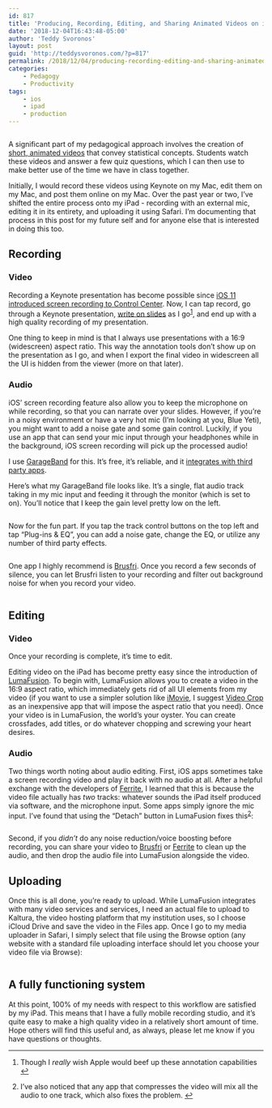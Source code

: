 ```yaml
---
id: 817
title: 'Producing, Recording, Editing, and Sharing Animated Videos on iPad'
date: '2018-12-04T16:43:48-05:00'
author: 'Teddy Svoronos'
layout: post
guid: 'http://teddysvoronos.com/?p=817'
permalink: /2018/12/04/producing-recording-editing-and-sharing-animated-videos-on-ipad/
categories:
    - Pedagogy
    - Productivity
tags:
    - ios
    - ipad
    - production
---
```


<figure>
<img src="http://teddysvoronos.com/wp-content/uploads/2018/12/My-production-setup.jpeg" alt="" />
</figure>

<p>A significant part of my pedagogical approach involves the creation of <a href="https://bit.ly/SvoronosTeachingArtifacts">short, animated videos</a> that convey statistical concepts. Students watch these videos and answer a few quiz questions, which I can then use to make better use of the time we have in class together.</p>

<p>Initially, I would record these videos using Keynote on my Mac, edit them on my Mac, and post them online on my Mac. Over the past year or two, I’ve shifted the entire process onto my iPad - recording with an external mic, editing it in its entirety, and uploading it using Safari. I’m documenting that process in this post for my future self and for anyone else that is interested in doing this too.</p>

<h2>Recording</h2>

<h3>Video</h3>

<p>Recording a Keynote presentation has become possible since <a href="https://support.apple.com/en-us/HT207935">iOS 11 introduced screen recording to Control Center</a>. Now, I can tap record, go through a Keynote presentation, <a href="https://help.apple.com/keynote/ipad/4.3/#/tan72233051">write on slides</a> as I go<sup><a href="#fn1-10639" id="fnr1-10639" title="see footnote" class="footnote">1</a></sup>, and end up with a high quality recording of my presentation. </p>

<p>One thing to keep in mind is that I always use presentations with a 16:9 (widescreen) aspect ratio. This way the annotation tools don’t show up on the presentation as I go, and when I export the final video in widescreen all the UI is hidden from the viewer (more on that later).</p>

<h3>Audio</h3>

<p>iOS’ screen recording feature also allow you to keep the microphone on while recording, so that you can narrate over your slides. However, if you’re in a noisy environment or have a very hot mic (I’m looking at you, Blue Yeti), you might want to add a noise gate and some gain control. Luckily, if you use an app that can send your mic input through your headphones while in the background, iOS screen recording will pick up the processed audio!</p>

<p>I use <a href="https://itunes.apple.com/us/app/garageband/id408709785?mt=8&uo=4&at=1010lcfa">GarageBand</a> for this. It’s free, it’s reliable, and it <a href="https://support.apple.com/kb/PH24861?viewlocale=en_US&locale=en_US">integrates with third party apps</a>. </p>

<p>Here’s what my GarageBand file looks like. It’s a single, flat audio track taking in my mic input and feeding it through the monitor (which is set to on). You’ll notice that I keep the gain level pretty low on the left.</p>

<figure>
<img src="http://teddysvoronos.com/wp-content/uploads/2018/12/Garageband-track.png" alt="" />
</figure>

<p>Now for the fun part. If you tap the track control buttons on the top left and tap “Plug-ins & EQ”, you can add a noise gate, change the EQ, or utilize any number of third party effects. </p>

<figure>
<img src="http://teddysvoronos.com/wp-content/uploads/2018/12/Plugins.jpeg" alt="" />
</figure>

<p>One app I highly recommend is <a href="https://itunes.apple.com/us/app/brusfri/id1289165912?mt=8&uo=4&at=1010lcfa">Brusfri</a>. Once you record a few seconds of silence, you can let Brusfri listen to your recording and filter out background noise for when you record your video. </p>

<figure>
<img src="http://teddysvoronos.com/wp-content/uploads/2018/12/Brusfri.png" alt="" />
</figure>

<h2>Editing</h2>

<h3>Video</h3>

<p>Once your recording is complete, it’s time to edit.</p>

<p>Editing video on the iPad has become pretty easy since the introduction of <a href="https://itunes.apple.com/us/app/lumafusion/id1062022008?mt=8&uo=4&at=(null)">LumaFusion</a>. To begin with, LumaFusion allows you to create a video in the 16:9 aspect ratio, which immediately gets rid of all UI elements from my video (if you want to use a simpler solution like <a href="https://itunes.apple.com/us/app/imovie/id377298193?mt=8&uo=4&at=1010lcfa">iMovie</a>, I suggest <a href="https://itunes.apple.com/us/app/video-crop-trim-cut-videos/id1309610014?mt=8&uo=4&at=1010lcfa">Video Crop</a> as an inexpensive app that will impose the aspect ratio that you need). Once your video is in LumaFusion, the world’s your oyster. You can create crossfades, add titles, or do whatever chopping and screwing your heart desires. </p>

<h3>Audio</h3>

<p>Two things worth noting about audio editing. First, iOS apps sometimes take a screen recording video and play it back with no audio at all. After a helpful exchange with the developers of <a href="https://itunes.apple.com/us/app/ferrite-recording-studio/id1018780185?mt=8&uo=4&at=1010lcfa">Ferrite</a>, I learned that this is because the video file actually has <em>two</em> tracks: whatever sounds the iPad itself produced via software, and the microphone input. Some apps simply ignore the mic input. I’ve found that using the “Detach” button in LumaFusion fixes this<sup><a href="#fn2-10639" id="fnr2-10639" title="see footnote" class="footnote">2</a></sup>:</p>

<figure>
<img src="http://teddysvoronos.com/wp-content/uploads/2018/12/Detaching-audio.jpeg" alt="" />
</figure>

<p>Second, if you <em>didn’t</em> do any noise reduction/voice boosting before recording, you can share your video to <a href="https://itunes.apple.com/us/app/brusfri/id1289165912?mt=8&uo=4&at=1010lcfa">Brusfri</a> or <a href="https://itunes.apple.com/us/app/ferrite-recording-studio/id1018780185?mt=8&uo=4&at=1010lcfa">Ferrite</a> to clean up the audio, and then drop the audio file into LumaFusion alongside the video.</p>

<h2>Uploading</h2>

<p>Once this is all done, you’re ready to upload. While LumaFusion integrates with many video services and services, I need an actual file to upload to Kaltura, the video hosting platform that my institution uses, so I choose iCloud Drive and save the video in the Files app. Once I go to my media uploader in Safari, I simply select that file using the Browse option (any website with a standard file uploading interface should let you choose your video file via Browse):</p>

<figure>
<img src="http://teddysvoronos.com/wp-content/uploads/2018/12/Uploading.jpeg" alt="" />
</figure>

<h2>A fully functioning system</h2>

<p>At this point, 100% of my needs with respect to this workflow are satisfied by my iPad. This means that I have a fully mobile recording studio, and it’s quite easy to make a high quality video in a relatively short amount of time. Hope others will find this useful and, as always, please let me know if you have questions or thoughts. </p>

<div class="footnotes">
<hr />
<ol>

<li id="fn1-10639">
<p>Though I <em>really</em> wish Apple would beef up these annotation capabilities <a href="#fnr1-10639" title="return to article" class="reversefootnote">↩︎</a></p>
</li>

<li id="fn2-10639">
<p>I’ve also noticed that any app that compresses the video will mix all the audio to one track, which also fixes the problem. <a href="#fnr2-10639" title="return to article" class="reversefootnote">↩︎</a></p>
</li>

</ol>
</div>
